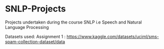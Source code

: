 # SNLP-Projects
Projects undertaken during the course SNLP i.e Speech and Natural Language Processing

Datasets used:
Assignment 1 : https://www.kaggle.com/datasets/uciml/sms-spam-collection-dataset/data
